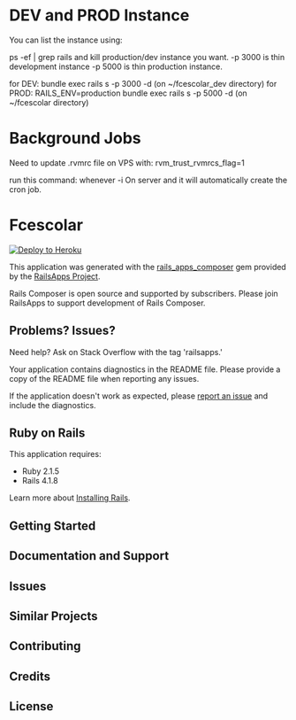 DEV and PROD Instance
================
You can list the instance using:

ps -ef | grep rails
and kill production/dev instance you want.
-p 3000 is thin development instance
-p 5000 is thin production instance.

for DEV:
bundle exec rails s -p 3000 -d (on ~/fcescolar_dev directory)
for PROD:
RAILS_ENV=production bundle exec rails s -p 5000 -d (on ~/fcescolar directory)

Background Jobs
================
Need to update .rvmrc file on VPS with:
rvm_trust_rvmrcs_flag=1

run this command: whenever -i
On server and it will automatically create the cron job.

Fcescolar
================

[![Deploy to Heroku](https://www.herokucdn.com/deploy/button.png)](https://heroku.com/deploy)

This application was generated with the [rails_apps_composer](https://github.com/RailsApps/rails_apps_composer) gem
provided by the [RailsApps Project](http://railsapps.github.io/).

Rails Composer is open source and supported by subscribers. Please join RailsApps to support development of Rails Composer.

Problems? Issues?
-----------

Need help? Ask on Stack Overflow with the tag 'railsapps.'

Your application contains diagnostics in the README file. Please provide a copy of the README file when reporting any issues.

If the application doesn't work as expected, please [report an issue](https://github.com/RailsApps/rails_apps_composer/issues)
and include the diagnostics.

Ruby on Rails
-------------

This application requires:

- Ruby 2.1.5
- Rails 4.1.8

Learn more about [Installing Rails](http://railsapps.github.io/installing-rails.html).

Getting Started
---------------

Documentation and Support
-------------------------

Issues
-------------

Similar Projects
----------------

Contributing
------------

Credits
-------

License
-------
